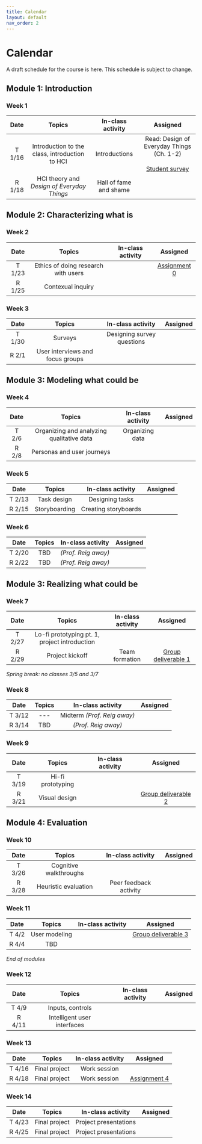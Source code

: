 ```yaml
---
title: Calendar
layout: default
nav_order: 2
---
```


# Calendar

A draft schedule for the course is here. This schedule is subject to change.

## Module 1: Introduction

### Week 1

|  Date  |                     Topics                     |   In-class activity    |                                     Assigned                                      |
| :----: | :--------------------------------------------: | :--------------------: | :-------------------------------------------------------------------------------: |
| T 1/16 | Introduction to the class, introduction to HCI |     Introductions      | Read: Design of Everyday Things (Ch. 1-2) <br><br> [Student survey](/survey.html) |
| R 1/18 |   HCI theory and _Design of Everyday Things_   | Hall of fame and shame |                                                                                   |

## Module 2: Characterizing what is

### Week 2

|  Date  |               Topics                | In-class activity |          Assigned           |
| :----: | :---------------------------------: | :---------------: | :-------------------------: |
| T 1/23 | Ethics of doing research with users |                   | [Assignment 0](/indA0.html) |
| R 1/25 |          Contexual inquiry          |                   |                             |

### Week 3

|  Date  |              Topics              |     In-class activity      | Assigned |
| :----: | :------------------------------: | :------------------------: | :------: |
| T 1/30 |             Surveys              | Designing survey questions |          |
| R 2/1  | User interviews and focus groups |                            |          |

## Module 3: Modeling what could be

### Week 4

| Date  |                  Topics                   | In-class activity | Assigned |
| :---: | :---------------------------------------: | :---------------: | :------: |
| T 2/6 | Organizing and analyzing qualitative data |  Organizing data  |          |
| R 2/8 |        Personas and user journeys         |                   |          |

### Week 5

|  Date  |    Topics     |  In-class activity   | Assigned |
| :----: | :-----------: | :------------------: | :------: |
| T 2/13 |  Task design  |   Designing tasks    |          |
| R 2/15 | Storyboarding | Creating storyboards |          |

### Week 6

|  Date  | Topics |  In-class activity  | Assigned |
| :----: | :----: | :-----------------: | :------: |
| T 2/20 |  TBD   | _(Prof. Reig away)_ |          |
| R 2/22 |  TBD   | _(Prof. Reig away)_ |          |

## Module 3: Realizing what could be

### Week 7

|  Date  |                    Topics                     | In-class activity |              Assigned               |
| :----: | :-------------------------------------------: | :---------------: | :---------------------------------: |
| T 2/27 | Lo-fi prototyping pt. 1, project introduction |                   |                                     |
| R 2/29 |                Project kickoff                |  Team formation   | [Group deliverable 1](/deliv1.html) |

_Spring break: no classes 3/5 and 3/7_

### Week 8

|  Date  | Topics |      In-class activity      | Assigned |
| :----: | :----: | :-------------------------: | :------: |
| T 3/12 |  ---   | Midterm _(Prof. Reig away)_ |          |
| R 3/14 |  TBD   |     _(Prof. Reig away)_     |          |

### Week 9

|  Date  |      Topics       | In-class activity |              Assigned               |
| :----: | :---------------: | :---------------: | :---------------------------------: |
| T 3/19 | Hi-fi prototyping |                   |                                     |
| R 3/21 |   Visual design   |                   | [Group deliverable 2](/deliv2.html) |

## Module 4: Evaluation

### Week 10

|  Date  |         Topics         |   In-class activity    | Assigned |
| :----: | :--------------------: | :--------------------: | :------: |
| T 3/26 | Cognitive walkthroughs |                        |          |
| R 3/28 |  Heuristic evaluation  | Peer feedback activity |          |

### Week 11

| Date  |    Topics     | In-class activity |              Assigned               |
| :---: | :-----------: | :---------------: | :---------------------------------: |
| T 4/2 | User modeling |                   | [Group deliverable 3](/deliv3.html) |
| R 4/4 |      TBD      |                   |                                     |

_End of modules_

### Week 12

|  Date  |           Topics            | In-class activity | Assigned |
| :----: | :-------------------------: | :---------------: | :------: |
| T 4/9  |      Inputs, controls       |                   |          |
| R 4/11 | Intelligent user interfaces |                   |          |

### Week 13

|  Date  |    Topics     | In-class activity |          Assigned           |
| :----: | :-----------: | :---------------: | :-------------------------: |
| T 4/16 | Final project |   Work session    |                             |
| R 4/18 | Final project |   Work session    | [Assignment 4](/indA4.html) |

### Week 14

|  Date  |    Topics     |   In-class activity   | Assigned |
| :----: | :-----------: | :-------------------: | :------: |
| T 4/23 | Final project | Project presentations |          |
| R 4/25 | Final project | Project presentations |          |
